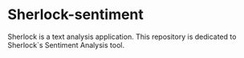 # Sherlock-sentiment
Sherlock is a text analysis application. This repository is dedicated to Sherlock`s Sentiment Analysis tool. 

